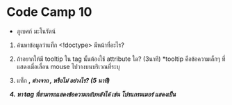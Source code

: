 # Code Camp 10
- ภูเบศก์  มะโนรัตน์

1. ค้นหาข้อมูลว่าแท็ก <!doctype> มีหน้าที่อะไร?

2. ถ้าอยากให้มี tooltip ใน tag นั้นต้องใช้ attribute ใด? (3นาที)
	*tooltip คือข้อความเล็กๆ ที่แสดงเมื่อเลื่อน mouse ไปวางบนบริเวณที่ระบุ

3. แท็ก <b>, <i> ต่างจาก <strong>, <em> หรือไม่ อย่างไร? (5 นาที)

4. หา tag ที่สามารถแสดงข้อความกลับหลังได้
	เช่น โปรแกรมเมอร์ แสดงเป็น 